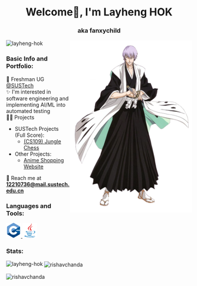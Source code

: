 <h1 align="center">Welcome👋, I'm Layheng HOK</h1>
<h3 align="center">aka fanxychild</h3>

<img align='right' src='https://github.com/Layheng-Hok/Layheng-Hok/blob/main/img/gin.webp' width='330px'>  

<p align="left"> <img src="https://komarev.com/ghpvc/?username=layheng-hok&label=Profile%20views&color=0e75b6&style=flat" alt="layheng-hok" /> </p>

<h3 align="left">Basic Info and Portfolio:</h3>

🏫 Freshman UG [@SUSTech](https://www.sustech.edu.cn/) <br>
✨ I'm interested in software engineering and implementing AI/ML into automated testing    
👨‍💻 Projects
+ SUSTech Projects (Full Score):
    - [(CS109) Jungle Chess](https://github.com/Layheng-Hok/Jungle-Chess)
+ Other Projects:
    - [Anime Shopping Website](https://github.com/Layheng-Hok/Anime-Shopping-Website)
      
📧 Reach me at **12210736@mail.sustech.edu.cn**

<h3 align="left">Languages and Tools:</h3>
<p align="left"> <a href="https://www.w3schools.com/cpp/" target="_blank" rel="noreferrer"> <img src="https://raw.githubusercontent.com/devicons/devicon/master/icons/cplusplus/cplusplus-original.svg" alt="cplusplus" width="40" height="40"/> </a> <a href="https://www.java.com" target="_blank" rel="noreferrer"> <img src="https://raw.githubusercontent.com/devicons/devicon/master/icons/java/java-original.svg" alt="java" width="40" height="40"/> </a> </p>

<h3 align="left">Stats:</h3>
<p><img align="left" src="https://github-readme-stats.vercel.app/api/top-langs?username=layheng-hok&show_icons=true&locale=en&layout=compact&theme=tokyonight" alt="layheng-hok" /></p>

<p>&nbsp;<img align="center" src="https://github-readme-stats.vercel.app/api?username=layheng-hok&show_icons=true&locale=en&theme=tokyonight" alt="rishavchanda" /></p>

<p><img align="center" src="https://github-readme-streak-stats.herokuapp.com/?user=layheng-hok&&theme=tokyonight" alt="rishavchanda" /></p>

